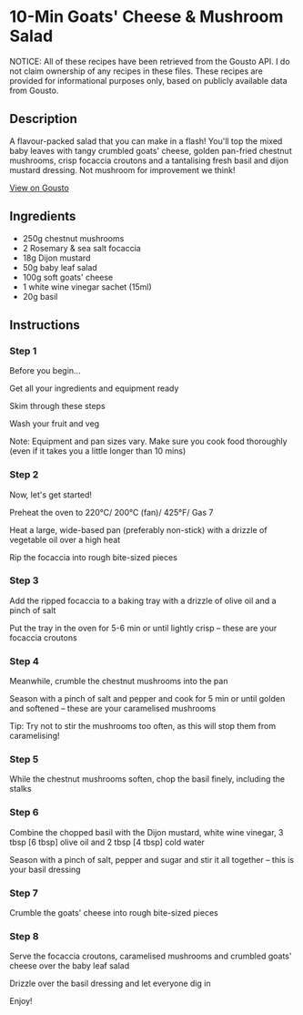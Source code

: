 # 10-Min Goats' Cheese & Mushroom Salad

NOTICE: All of these recipes have been retrieved from the Gousto API. I do not claim ownership of any recipes in these files. These recipes are provided for informational purposes only, based on publicly available data from Gousto.

## Description

A flavour-packed salad that you can make in a flash! You'll top the mixed baby leaves with tangy crumbled goats' cheese, golden pan-fried chestnut mushrooms, crisp focaccia croutons and a tantalising fresh basil and dijon mustard dressing. Not mushroom for improvement we think!

[View on Gousto](https://www.gousto.co.uk/recipes/cookbook/10-min-goats-cheese-mushroom-salad)

## Ingredients

- 250g chestnut mushrooms
- 2 Rosemary & sea salt focaccia
- 18g Dijon mustard
- 50g baby leaf salad
- 100g soft goats' cheese
- 1 white wine vinegar sachet (15ml)
- 20g basil

## Instructions


### Step 1

Before you begin...


Get all your ingredients and equipment ready


Skim through these steps


Wash your fruit and veg


Note: Equipment and pan sizes vary. Make sure you cook food thoroughly (even if it takes you a little longer than 10 mins)


### Step 2

Now, let's get started!


Preheat the oven to 220°C/ 200°C (fan)/ 425°F/ Gas 7


Heat a large, wide-based pan (preferably non-stick) with a drizzle of vegetable oil over a high heat


Rip the focaccia into rough bite-sized pieces


### Step 3

Add the ripped focaccia to a baking tray with a drizzle of olive oil and a pinch of salt


Put the tray in the oven for 5-6 min or until lightly crisp – these are your focaccia croutons


### Step 4

Meanwhile, crumble the chestnut mushrooms into the pan 


Season with a pinch of salt and pepper and cook for 5 min or until golden and softened – these are your caramelised mushrooms


Tip: Try not to stir the mushrooms too often, as this will stop them from caramelising!


### Step 5

While the chestnut mushrooms soften, chop the basil finely, including the stalks


### Step 6

Combine the chopped basil with the Dijon mustard, white wine vinegar, 3 tbsp<span class="text-danger"> [6 tbsp] </span>olive oil and 2 tbsp <span class="text-danger">[4 tbsp]</span> cold water


Season with a pinch of salt, pepper and sugar and stir it all together – this is your basil dressing


### Step 7

Crumble the goats' cheese into rough bite-sized pieces

### Step 8

Serve the focaccia croutons, caramelised mushrooms and crumbled goats' cheese over the baby leaf salad


Drizzle over the basil dressing and let everyone dig in


Enjoy!

